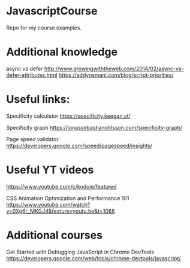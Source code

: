 # JavascriptCourse
Repo for my course examples.

# Additional knowledge

  async vs defer
  http://www.growingwiththeweb.com/2014/02/async-vs-defer-attributes.html 
  https://addyosmani.com/blog/script-priorities/

# Useful links:
  
  Specificity calculator
  https://specificity.keegan.st/
  
  Specificity graph
  https://jonassebastianohlsson.com/specificity-graph/
  
  Page speed validator
  https://developers.google.com/speed/pagespeed/insights/

# Useful YT videos
  
  https://www.youtube.com/c/koduje/featured
  
  CSS Animation Optimization and Performance 101
  https://www.youtube.com/watch?v=0Xg6r_MKGJ4&feature=youtu.be&t=1066

# Additional courses
  
  Get Started with Debugging JavaScript in Chrome DevTools
  https://developers.google.com/web/tools/chrome-devtools/javascript/

